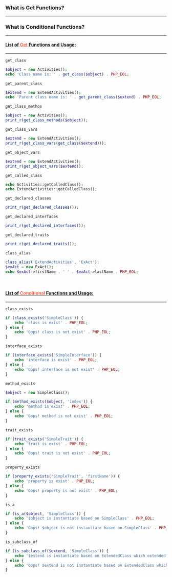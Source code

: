 ### What is Get Functions?

---


### What is Conditional Functions?

---


#### [List of <span style="color:tomato">Get</span> Functions and Usage:](GetFunction.php)

---
`get_class`
```php 
$object = new Activities();
echo 'Class name is: ' . get_class($object) . PHP_EOL;
```

`get_parent_class`
```php 
$extend = new ExtendActivities();
echo 'Parent class name is: ' . get_parent_class($extend) . PHP_EOL;
```
  
`get_class_methos`
```php 
$object = new Activities();
print_r(get_class_methods($object));
```

`get_class_vars` 
```php 
$extend = new ExtendActivities();
print_r(get_class_vars(get_class($extend)));
```

`get_object_vars`
```php 
$extend = new ExtendActivities();
print_r(get_object_vars($extend));
```

`get_called_class`
```php 
echo Activities::getCalledClass();
echo ExtendActivities::getCalledClass();
```

`get_declared_classes`
```php 
print_r(get_declared_classes());
```

`get_declared_interfaces`
```php 
print_r(get_declared_interfaces());
```

`get_declared_traits`
```php 
print_r(get_declared_traits());
```

`class_alias`
```php 
class_alias('ExtendActivities', 'ExAct');
$exAct = new ExAct();
echo $exAct->firstName . ' ' . $exAct->lastName . PHP_EOL;
```
<br>

#### [List of <span style="color:tomato">Conditional</span> Functions and Usage:](ConditionalFunction.php)

---

`class_exists`
```php 
if (class_exists('SimpleClass')) {
    echo 'class is exist' . PHP_EOL;
} else {
    echo 'Oops! class is not exist' . PHP_EOL;
}
```

`interface_exists`
```php 
if (interface_exists('SimpleInterface')) {
    echo 'interface is exist' . PHP_EOL;
} else {
    echo 'Oops! interface is not exist' . PHP_EOL;
}
```

`method_exists`
```php 
$object = new SimpleClass();

if (method_exists($object, 'index')) {
    echo 'method is exist' . PHP_EOL;
} else {
    echo 'Oops! method is not exist' . PHP_EOL;
}
```

`trait_exists`
```php 
if (trait_exists('SimpleTrait')) {
    echo 'trait is exist' . PHP_EOL;
} else {
    echo 'Oops! trait is not exist' . PHP_EOL;
}
```

`property_exists`
```php 
if (property_exists('SimpleTrait', 'firstName')) {
    echo 'property is exist' . PHP_EOL;
} else {
    echo 'Oops! property is not exist' . PHP_EOL;
}
```

`is_a`
```php 
if (is_a($object, 'SimpleClass')) {
    echo '$object is instantiate based on SimpleClass' . PHP_EOL;
} else {
    echo 'Oops! $object is not instantiate based on SimpleClass' . PHP_EOL;
}
```

`is_subclass_of`
```php 
if (is_subclass_of($extend, 'SimpleClass')) {
    echo '$extend is instantiate based on ExtendedClass which extended from SimpleClass' . PHP_EOL;
} else {
    echo 'Oops! $extend is not instantiate based on ExtendedClass which extended from SimpleClass' . PHP_EOL;
}
```
